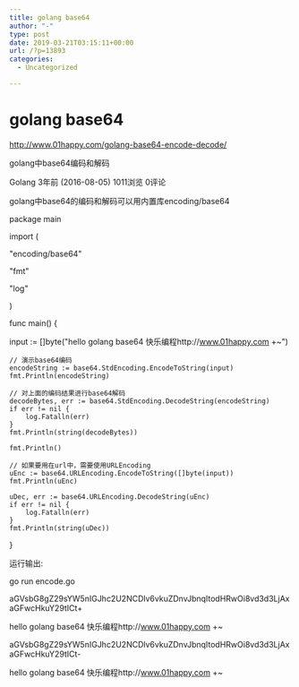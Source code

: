 ```yaml
---
title: golang base64
author: "-"
type: post
date: 2019-03-21T03:15:11+00:00
url: /?p=13893
categories:
  - Uncategorized

---
```

# golang base64
http://www.01happy.com/golang-base64-encode-decode/

golang中base64编码和解码
   
Golang 3年前 (2016-08-05) 1011浏览 0评论
  
golang中base64的编码和解码可以用内置库encoding/base64

package main

import (
      
"encoding/base64"
      
"fmt"
      
"log"
  
)

func main() {
      
input := []byte("hello golang base64 快乐编程http://www.01happy.com +~")

    // 演示base64编码
    encodeString := base64.StdEncoding.EncodeToString(input)
    fmt.Println(encodeString)
    
    // 对上面的编码结果进行base64解码
    decodeBytes, err := base64.StdEncoding.DecodeString(encodeString)
    if err != nil {
        log.Fatalln(err)
    }
    fmt.Println(string(decodeBytes))
    
    fmt.Println()
    
    // 如果要用在url中，需要使用URLEncoding
    uEnc := base64.URLEncoding.EncodeToString([]byte(input))
    fmt.Println(uEnc)
    
    uDec, err := base64.URLEncoding.DecodeString(uEnc)
    if err != nil {
        log.Fatalln(err)
    }
    fmt.Println(string(uDec))
    

}
  
运行输出: 

go run encode.go
  
aGVsbG8gZ29sYW5nIGJhc2U2NCDlv6vkuZDnvJbnqItodHRwOi8vd3d3LjAxaGFwcHkuY29tICt+
  
hello golang base64 快乐编程http://www.01happy.com +~

aGVsbG8gZ29sYW5nIGJhc2U2NCDlv6vkuZDnvJbnqItodHRwOi8vd3d3LjAxaGFwcHkuY29tICt-
  
hello golang base64 快乐编程http://www.01happy.com +~